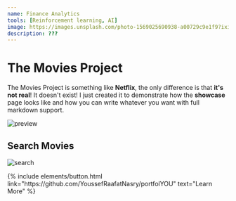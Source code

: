 ```yaml
---
name: Finance Analytics
tools: [Reinforcement learning, AI]
image: https://images.unsplash.com/photo-1569025690938-a00729c9e1f9?ixid=MXwxMjA3fDB8MHxzZWFyY2h8Nnx8ZmluYW5jZXxlbnwwfHwwfA%3D%3D&ixlib=rb-1.2.1&auto=format&fit=crop&w=500&q=60
description: ???
---
```


# The Movies Project

The Movies Project is something like **Netflix**, the only difference is that **it's not real**! It doesn't exist! I just created it to demonstrate how the **showcase** page looks like and how you can write whatever you want with full markdown support.

![preview](https://www.sketchappsources.com/resources/source-image/we-were-soldiers-landing-page-dbruggisser.jpg)

## Search Movies

![search](https://www.sketchappsources.com/resources/source-image/microsoft-windows-10-virtual-keyboard-diogo-sousa.png)

<p class="text-center">
{% include elements/button.html link="https://github.com/YoussefRaafatNasry/portfolYOU" text="Learn More" %}
</p>
